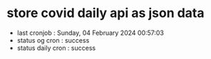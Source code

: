 # store covid daily api as json data

- last cronjob : Sunday, 04 February 2024 00:57:03
- status og cron : success
- status daily cron : success
      
      